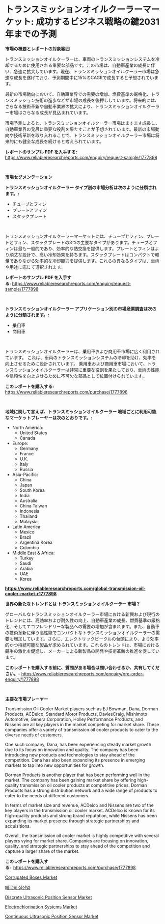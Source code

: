 <p><h1>トランスミッションオイルクーラーマーケット: 成功するビジネス戦略の鍵2031年までの予測</h1></p><p><strong>市場の概要とレポートの対象範囲</strong></p>
<p><p>トランスミッションオイルクーラーは、車両のトランスミッションシステムを冷却するために使用される重要な部品です。この市場は、自動車産業の成長に伴い、急速に拡大しています。現在、トランスミッションオイルクーラー市場は急速な成長を遂げており、予測期間中に15%のCAGRで成長すると予想されています。</p><p>最新の市場動向において、自動車業界での需要の増加、燃費基準の厳格化、トランスミッション技術の進歩などが市場の成長を後押ししています。将来的には、さらなる技術革新や自動車業界の拡大により、トランスミッションオイルクーラー市場はさらなる成長が見込まれています。</p><p>市場予測によると、トランスミッションオイルクーラー市場はますます成長し、自動車業界の発展に重要な役割を果たすことが予想されています。最新の市場動向や技術革新を取り入れることで、トランスミッションオイルクーラー市場は将来的にも健全な成長を続けると考えられています。</p></p>
<p><strong>レポートのサンプル PDF を入手する:</strong> <a href="https://www.reliableresearchreports.com/enquiry/request-sample/1777898">https://www.reliableresearchreports.com/enquiry/request-sample/1777898</a></p>
<p>&nbsp;</p>
<p><strong>市場セグメンテーション</strong></p>
<p><strong>トランスミッションオイルクーラー タイプ別の市場分析は次のように分類されます。:</strong></p>
<p><ul><li>チューブとフィン</li><li>プレートとフィン</li><li>スタックプレート</li></ul></p>
<p>&nbsp;</p>
<p><p>トランスミッションオイルクーラーマーケットには、チューブとフィン、プレートとフィン、スタックプレートの3つの主要なタイプがあります。チューブとフィンは最も一般的であり、効率的な熱交換を提供します。プレートとフィンはより頑丈な設計で、高い冷却効果を持ちます。スタックプレートはコンパクトで軽量でありながら効率的な冷却能力を提供します。これらの異なるタイプは、車両や用途に応じて選択されます。</p></p>
<p><strong>レポートのサンプル PDF を入手する:</strong>&nbsp;<a href="https://www.reliableresearchreports.com/enquiry/request-sample/1777898">https://www.reliableresearchreports.com/enquiry/request-sample/1777898</a></p>
<p>&nbsp;</p>
<p><strong> トランスミッションオイルクーラー アプリケーション別の市場産業調査は次のように分類されます。:</strong></p>
<p><ul><li>乗用車</li><li>商用車</li></ul></p>
<p>&nbsp;</p>
<p><p>トランスミッションオイルクーラーは、乗用車および商用車市場に広く利用されています。 これは、車両のトランスミッションシステムの冷却を助け、効率を向上させるために設計されています。 乗用車および商用車市場において、トランスミッションオイルクーラーは非常に重要な役割を果たしており、車両の性能や信頼性を向上させるために不可欠な部品として位置付けられています。</p></p>
<p><strong>このレポートを購入する:</strong>&nbsp; <a href="https://www.reliableresearchreports.com/purchase/1777898">https://www.reliableresearchreports.com/purchase/1777898</a></p>
<p>&nbsp;</p>
<p><strong>地域に関して言えば、トランスミッションオイルクーラー 地域ごとに利用可能なマーケットプレーヤーは次のとおりです。:</strong></p>
<p><ul>
    <li>
        North America:
        <ul>
            <li>United States</li>
            <li>Canada</li>
        </ul>
    </li>
    <li>
        Europe:
        <ul>
            <li>Germany</li>
            <li>France</li>
            <li>U.K.</li>
            <li>Italy</li>
            <li>Russia</li>
        </ul>
    </li>
    <li>
        Asia-Pacific:
        <ul>
            <li>China</li>
            <li>Japan</li>
            <li>South Korea</li>
            <li>India</li>
            <li>Australia</li>
            <li>China Taiwan</li>
            <li>Indonesia</li>
            <li>Thailand</li>
            <li>Malaysia</li>
        </ul>
    </li>
    <li>
        Latin America:
        <ul>
            <li>Mexico</li>
            <li>Brazil</li>
            <li>Argentina Korea</li>
            <li>Colombia</li>
        </ul>
    </li>
    <li>
        Middle East & Africa:
        <ul>
            <li>Turkey</li>
            <li>Saudi</li>
            <li>Arabia</li>
            <li>UAE</li>
            <li>Korea</li>
        </ul>
    </li>
    </ul></p>
<p><strong><a href="https://www.reliableresearchreports.com/global-transmission-oil-cooler-market-r1777898">https://www.reliableresearchreports.com/global-transmission-oil-cooler-market-r1777898</a></strong>&nbsp;</p>
<p><strong>世界の新たなトレンドとは トランスミッションオイルクーラー 市場？</strong></p>
<p><p>グローバルなトランスミッションオイルクーラー市場における新興および現行のトレンドには、高効率および耐久性の向上、自動車産業の成長、燃費基準の厳格化、そしてエコフレンドリーな製品への需要の増加が含まれます。また、自動車の技術革新に伴う高性能でコンパクトなトランスミッションオイルクーラーの需要も増加しています。さらに、エレクトリックビークルの台頭により、より効率的かつ持続可能な製品が求められています。これらのトレンドは、市場における競争の激化を促進し、メーカーによる新製品の開発や技術革新の推進を促しています。</p></p>
<p><strong>このレポートを購入する前に、質問がある場合は問い合わせるか、共有してください。</strong>- <a href="https://www.reliableresearchreports.com/enquiry/pre-order-enquiry/1777898">https://www.reliableresearchreports.com/enquiry/pre-order-enquiry/1777898</a></p>
<p>&nbsp;</p>
<p><strong>主要な市場プレーヤー</strong></p>
<p><p>Transmission Oil Cooler Market players such as EJ Bowman, Dana, Dorman Products, ACDelco, Standard Motor Products, DaviesCraig, Mishimoto Automotive, Genera Corporation, Holley Performance Products, and Nissens are all key players in the market competing for market share. These companies offer a variety of transmission oil cooler products to cater to the diverse needs of customers.</p><p>One such company, Dana, has been experiencing steady market growth due to its focus on innovation and quality. The company has been introducing new products and technologies to stay ahead of the competition. Dana has also been expanding its presence in emerging markets to tap into new opportunities for growth.</p><p>Dorman Products is another player that has been performing well in the market. The company has been gaining market share by offering high-quality transmission oil cooler products at competitive prices. Dorman Products has a strong distribution network and a wide range of products to cater to the needs of different customers.</p><p>In terms of market size and revenue, ACDelco and Nissens are two of the key players in the transmission oil cooler market. ACDelco is known for its high-quality products and strong brand reputation, while Nissens has been expanding its market presence through strategic partnerships and acquisitions.</p><p>Overall, the transmission oil cooler market is highly competitive with several players vying for market share. Companies are focusing on innovation, quality, and strategic partnerships to stay ahead of the competition and capture a larger share of the market.</p></p>
<p><strong>このレポートを購入する:</strong>&nbsp;&nbsp;<a href="https://www.reliableresearchreports.com/purchase/1777898">https://www.reliableresearchreports.com/purchase/1777898</a></p>
<p><p><a href="https://www.linkedin.com/pulse/corrugated-boxes-market-share-evolution-growth-trends-2024-ujjdc?trackingId=2K1q%2Bn7EAoKw1%2FeFwi0Mdw%3D%3D">Corrugated Boxes Market</a></p><p><a href="https://medium.com/@joeyjohns20/%ED%85%8C%EB%A5%B4%EB%B8%80-%EC%A7%88%EC%82%B0-%EC%97%BC-%EC%8B%9C%EC%9E%A5-%EA%B7%9C%EB%AA%A8-cagr-2024-2030%EB%85%84-%ED%8A%B8%EB%A0%8C%EB%93%9C-de9e57613c68">테르븀 질산염</a></p><p><a href="https://gamy-alyssum-396.notion.site/Discrete-Ultrasonic-Position-Sensor-Market-Comprehensive-Assessment-by-Type-Application-and-Geogr-ab851e664da9479bb69e5b8b922cdef2">Discrete Ultrasonic Position Sensor Market</a></p><p><a href="https://issuu.com/reportprime-2/docs/electrochlorination-systems-market-size-2030.pptx">Electrochlorination Systems Market</a></p><p><a href="https://boundless-drawbridge-702.notion.site/Continuous-Ultrasonic-Position-Sensor-Market-Trends-and-Market-Analysis-forecasted-for-period-2024-2-943147cf2eac4e6e9a9667c33bcc6b15">Continuous Ultrasonic Position Sensor Market</a></p></p>
